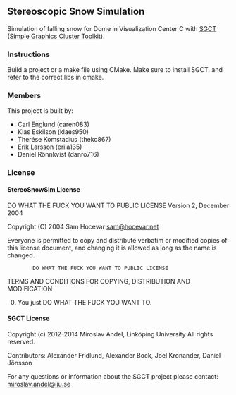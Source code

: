 Stereoscopic Snow Simulation
----------------------------
Simulation of falling snow for Dome in Visualization Center C with [SGCT (Simple Graphics Cluster Toolkit)](https://c-student.itn.liu.se/wiki/develop:sgct:sgct).

### Instructions

Build a project or a make file using CMake. Make sure to install SGCT, and refer to the correct libs in cmake.

### Members

This project is built by:

* Carl Englund (caren083)
* Klas Eskilson (klaes950)
* Therése Komstadius (theko867)
* Erik Larsson (erila135)
* Daniel Rönnkvist (danro716)

### License

#### StereoSnowSim License

DO WHAT THE FUCK YOU WANT TO PUBLIC LICENSE 
                    Version 2, December 2004 

 Copyright (C) 2004 Sam Hocevar <sam@hocevar.net> 

 Everyone is permitted to copy and distribute verbatim or modified 
 copies of this license document, and changing it is allowed as long 
 as the name is changed. 

            DO WHAT THE FUCK YOU WANT TO PUBLIC LICENSE 
   TERMS AND CONDITIONS FOR COPYING, DISTRIBUTION AND MODIFICATION 

  0. You just DO WHAT THE FUCK YOU WANT TO.

#### SGCT License

Copyright (c) 2012-2014 Miroslav Andel, Linköping University
All rights reserved.

Contributors: Alexander Fridlund, Alexander Bock, Joel Kronander, Daniel Jönsson

For any questions or information about the SGCT project please contact: miroslav.andel@liu.se
